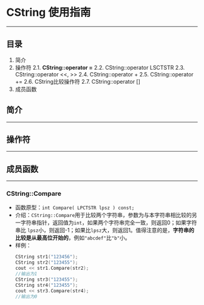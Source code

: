 # CString 使用指南
---
## 目录
1. 简介
2. 操作符
2.1. **CString::operator =**
2.2. CString::operator LSCTSTR
2.3. CString::operator <<, >>
2.4. CString::operator +
2.5. CString::operator +=
2.6. CString比较操作符
2.7. CString::operator []
3. 成员函数
## 简介
---
## 操作符
---
## 成员函数
---
### CString::Compare
- 函数原型：`int Compare( LPCTSTR lpsz ) const;`
- 介绍：`CString::Compare`用于比较两个字符串，参数为与本字符串相比较的另一字符串指针，返回值为`int`，如果两个字符串完全一致，则返回0；如果字符串比 `lpsz`小，则返回-1；如果比`lpsz`大，则返回1。值得注意的是，**字符串的比较是从最高位开始的**，例如`"abcdef"`比`"b"`小。
- 样例：
    ```c++
    CString str1("123456");
    CString str2("123455");
    cout << str1.Compare(str2);
    //输出为1
	CString str3("123455");
	CString str4("123455");
	cout << str3.Compare(str4);
    //输出为0
    ```
    


